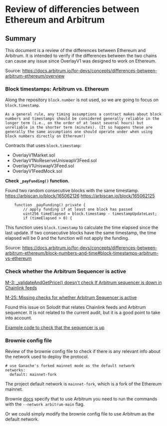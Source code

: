 # Review of differencies between Ethereum and Arbitrum

## Summary

This document is a review of the differences between Ethereum and Arbitrum. It is intended to verify if the differences between the two chains can cause any issue since OverlayV1 was designed to work on Ethereum.

Source: https://docs.arbitrum.io/for-devs/concepts/differences-between-arbitrum-ethereum/overview

### Block timestamps: Arbitrum vs. Ethereum

Along the repository `block.number` is not used, so we are going to focus on `block.timestamp`.

    As a general rule, any timing assumptions a contract makes about block numbers and timestamps should be considered generally reliable in the longer term (i.e., on the order of at least several hours) but unreliable in the shorter term (minutes). (It so happens these are generally the same assumptions one should operate under when using block numbers directly on Ethereum!)

Contracts that uses `block.timestamp`:
- OverlayV1Market.sol
- OverlayV1NoReserveUniswapV3Feed.sol
- OverlayV1UniswapV3Feed.sol
- OverlayV1FeedMock.sol

__Check `_payFunding()` function.__

Found two random consecutive blocks with the same timestamp. 
https://arbiscan.io/block/165062126
https://arbiscan.io/block/165062125

```solidity
    function _payFunding() private {
        // apply funding if at least one block has passed
        uint256 timeElapsed = block.timestamp - timestampUpdateLast;
        if (timeElapsed > 0) {
```

This function uses `block.timestamp` to calculate the time elapsed since the last update. If two consecutive blocks have the same timestamp, the time elapsed will be 0 and the function will not apply the funding.

Source: https://docs.arbitrum.io/for-devs/concepts/differences-between-arbitrum-ethereum/block-numbers-and-time#block-timestamps-arbitrum-vs-ethereum

### Check whether the Arbitrum Sequencer is active

[M-3: _validateAndGetPrice() doesn't check If Arbitrum sequencer is down in Chainlink feeds](https://solodit.xyz/issues/m-3-_validateandgetprice-doesnt-check-if-arbitrum-sequencer-is-down-in-chainlink-feeds-sherlock-bond-protocol-update-git)

[M-25: Missing checks for whether Arbitrum Sequencer is active](https://solodit.xyz/issues/m-25-missing-checks-for-whether-arbitrum-sequencer-is-active-sherlock-none-gmx-git)

Found this issue on Solodit that relates Chainlink feeds and Arbitrum sequencer. It is not related to the current audit, but it is a good point to take into account.

[Example code to check that the sequencer is up](https://docs.chain.link/data-feeds/l2-sequencer-feeds#example-code)

### Brownie config file

Review of the brownie config file to check if there is any relevant info about the network used to deploy the protocol.

```
# use Ganache's forked mainnet mode as the default network
networks:
  default: mainnet-fork
```
The project default network is `mainnet-fork`, which is a fork of the Ethereum mainnet.


Brownie [docs](https://eth-brownie.readthedocs.io/en/stable/config.html#networks) specify that to use Arbitrum you need to run the commands with the `--network arbitrum-main` flag.

Or we could simply modify the brownie config file to use Arbitrum as the default network.
